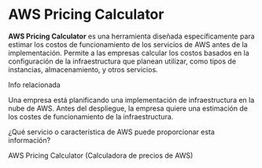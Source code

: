 # AWS Pricing Calculator

**AWS Pricing Calculator** es una herramienta diseñada específicamente para estimar los costos de funcionamiento de los servicios de AWS antes de la implementación. Permite a las empresas calcular los costos basados en la configuración de la infraestructura que planean utilizar, como tipos de instancias, almacenamiento, y otros servicios.

Info relacionada

Una empresa está planificando una implementación de infraestructura en la nube de AWS. Antes del despliegue, la empresa quiere una estimación de los costes de funcionamiento de la infraestructura.

¿Qué servicio o característica de AWS puede proporcionar esta información?

AWS Pricing Calculator (Calculadora de precios de AWS)
